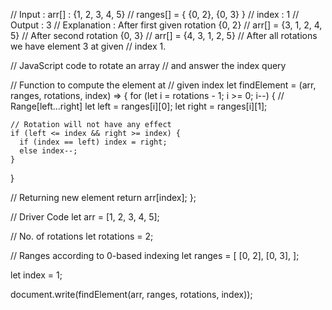 // Input : arr[] : {1, 2, 3, 4, 5}
//         ranges[] = { {0, 2}, {0, 3} }
//         index : 1
// Output : 3
// Explanation : After first given rotation {0, 2}
//                 arr[] = {3, 1, 2, 4, 5}
//               After second rotation {0, 3}
//                 arr[] = {4, 3, 1, 2, 5}
// After all rotations we have element 3 at given
// index 1.

// JavaScript code to rotate an array
// and answer the index query

// Function to compute the element at
// given index
let findElement = (arr, ranges, rotations, index) => {
  for (let i = rotations - 1; i >= 0; i--) {
    // Range[left...right]
    let left = ranges[i][0];
    let right = ranges[i][1];

    // Rotation will not have any effect
    if (left <= index && right >= index) {
      if (index == left) index = right;
      else index--;
    }
  }

  // Returning new element
  return arr[index];
};

// Driver Code
let arr = [1, 2, 3, 4, 5];

// No. of rotations
let rotations = 2;

// Ranges according to 0-based indexing
let ranges = [
  [0, 2],
  [0, 3],
];

let index = 1;

document.write(findElement(arr, ranges, rotations, index));
